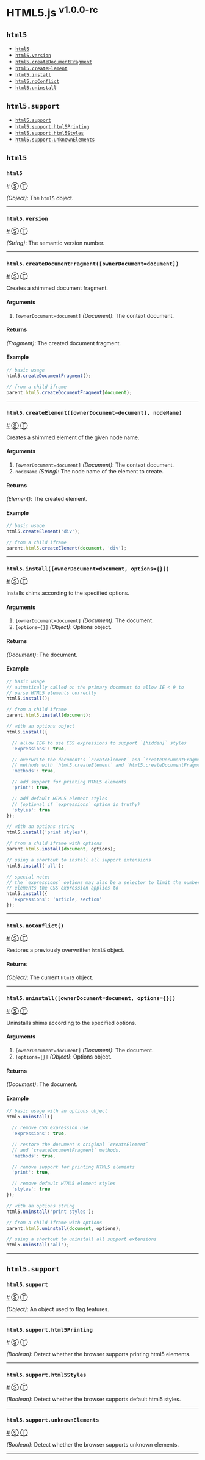 # HTML5.js <sup>v1.0.0-rc</sup>

<!-- div -->


<!-- div -->

## `html5`
* [`html5`](#html5)
* [`html5.version`](#html5version)
* [`html5.createDocumentFragment`](#html5createdocumentfragmentownerdocumentdocument)
* [`html5.createElement`](#html5createelementownerdocumentdocument-nodename)
* [`html5.install`](#html5installownerdocumentdocument-options)
* [`html5.noConflict`](#html5noconflict)
* [`html5.uninstall`](#html5uninstallownerdocumentdocument-options)

<!-- /div -->


<!-- div -->

## `html5.support`
* [`html5.support`](#html5support)
* [`html5.support.html5Printing`](#html5supporthtml5printing)
* [`html5.support.html5Styles`](#html5supporthtml5styles)
* [`html5.support.unknownElements`](#html5supportunknownelements)

<!-- /div -->


<!-- /div -->


<!-- div -->


<!-- div -->

## `html5`

<!-- div -->


<!-- div -->

### `html5`
<a id="html5" href="#html5">#</a> [&#x24C8;](https://github.com/bestiejs/html5.js/blob/master/html5.js#L753 "View in source") [&#x24C9;][1]

*(Object)*: The `html5` object.

* * *

<!-- /div -->


<!-- div -->


<!-- div -->

### `html5.version`
<a id="html5version" href="#html5version">#</a> [&#x24C8;](https://github.com/bestiejs/html5.js/blob/master/html5.js#L761 "View in source") [&#x24C9;][1]

*(String)*: The semantic version number.

* * *

<!-- /div -->


<!-- div -->


<!-- div -->

### `html5.createDocumentFragment([ownerDocument=document])`
<a id="html5createdocumentfragmentownerdocumentdocument" href="#html5createdocumentfragmentownerdocumentdocument">#</a> [&#x24C8;](https://github.com/bestiejs/html5.js/blob/master/html5.js#L596 "View in source") [&#x24C9;][1]

Creates a shimmed document fragment.

#### Arguments
1. `[ownerDocument=document]` *(Document)*: The context document.

#### Returns
*(Fragment)*: The created document fragment.

#### Example
~~~ js
// basic usage
html5.createDocumentFragment();

// from a child iframe
parent.html5.createDocumentFragment(document);
~~~

* * *

<!-- /div -->


<!-- div -->


<!-- div -->

### `html5.createElement([ownerDocument=document], nodeName)`
<a id="html5createelementownerdocumentdocument-nodename" href="#html5createelementownerdocumentdocument-nodename">#</a> [&#x24C8;](https://github.com/bestiejs/html5.js/blob/master/html5.js#L552 "View in source") [&#x24C9;][1]

Creates a shimmed element of the given node name.

#### Arguments
1. `[ownerDocument=document]` *(Document)*: The context document.
2. `nodeName` *(String)*: The node name of the element to create.

#### Returns
*(Element)*: The created element.

#### Example
~~~ js
// basic usage
html5.createElement('div');

// from a child iframe
parent.html5.createElement(document, 'div');
~~~

* * *

<!-- /div -->


<!-- div -->


<!-- div -->

### `html5.install([ownerDocument=document, options={}])`
<a id="html5installownerdocumentdocument-options" href="#html5installownerdocumentdocument-options">#</a> [&#x24C8;](https://github.com/bestiejs/html5.js/blob/master/html5.js#L654 "View in source") [&#x24C9;][1]

Installs shims according to the specified options.

#### Arguments
1. `[ownerDocument=document]` *(Document)*: The document.
2. `[options={}]` *(Object)*: Options object.

#### Returns
*(Document)*: The document.

#### Example
~~~ js
// basic usage
// autmatically called on the primary document to allow IE < 9 to
// parse HTML5 elements correctly
html5.install();

// from a child iframe
parent.html5.install(document);

// with an options object
html5.install({

  // allow IE6 to use CSS expressions to support `[hidden]` styles
  'expressions': true,

  // overwrite the document's `createElement` and `createDocumentFragment`
  // methods with `html5.createElement` and `html5.createDocumentFragment` equivalents.
  'methods': true,

  // add support for printing HTML5 elements
  'print': true,

  // add default HTML5 element styles
  // (optional if `expressions` option is truthy)
  'styles': true
});

// with an options string
html5.install('print styles');

// from a child iframe with options
parent.html5.install(document, options);

// using a shortcut to install all support extensions
html5.install('all');

// special note:
// the `expressions` options may also be a selector to limit the number of
// elements the CSS expression applies to
html5.install({
  'expressions': 'article, section'
});
~~~

* * *

<!-- /div -->


<!-- div -->


<!-- div -->

### `html5.noConflict()`
<a id="html5noconflict" href="#html5noconflict">#</a> [&#x24C8;](https://github.com/bestiejs/html5.js/blob/master/html5.js#L688 "View in source") [&#x24C9;][1]

Restores a previously overwritten `html5` object.

#### Returns
*(Object)*: The current `html5` object.

* * *

<!-- /div -->


<!-- div -->


<!-- div -->

### `html5.uninstall([ownerDocument=document, options={}])`
<a id="html5uninstallownerdocumentdocument-options" href="#html5uninstallownerdocumentdocument-options">#</a> [&#x24C8;](https://github.com/bestiejs/html5.js/blob/master/html5.js#L728 "View in source") [&#x24C9;][1]

Uninstalls shims according to the specified options.

#### Arguments
1. `[ownerDocument=document]` *(Document)*: The document.
2. `[options={}]` *(Object)*: Options object.

#### Returns
*(Document)*: The document.

#### Example
~~~ js
// basic usage with an options object
html5.uninstall({

  // remove CSS expression use
  'expressions': true,

  // restore the document's original `createElement`
  // and `createDocumentFragment` methods.
  'methods': true,

  // remove support for printing HTML5 elements
  'print': true,

  // remove default HTML5 element styles
  'styles': true
});

// with an options string
html5.uninstall('print styles');

// from a child iframe with options
parent.html5.uninstall(document, options);

// using a shortcut to uninstall all support extensions
html5.uninstall('all');
~~~

* * *

<!-- /div -->


<!-- /div -->


<!-- div -->

## `html5.support`

<!-- div -->


<!-- div -->

### `html5.support`
<a id="html5support" href="#html5support">#</a> [&#x24C8;](https://github.com/bestiejs/html5.js/blob/master/html5.js#L54 "View in source") [&#x24C9;][1]

*(Object)*: An object used to flag features.

* * *

<!-- /div -->


<!-- div -->


<!-- div -->

### `html5.support.html5Printing`
<a id="html5supporthtml5printing" href="#html5supporthtml5printing">#</a> [&#x24C8;](https://github.com/bestiejs/html5.js/blob/master/html5.js#L114 "View in source") [&#x24C9;][1]

*(Boolean)*: Detect whether the browser supports printing html5 elements.

* * *

<!-- /div -->


<!-- div -->


<!-- div -->

### `html5.support.html5Styles`
<a id="html5supporthtml5styles" href="#html5supporthtml5styles">#</a> [&#x24C8;](https://github.com/bestiejs/html5.js/blob/master/html5.js#L85 "View in source") [&#x24C9;][1]

*(Boolean)*: Detect whether the browser supports default html5 styles.

* * *

<!-- /div -->


<!-- div -->


<!-- div -->

### `html5.support.unknownElements`
<a id="html5supportunknownelements" href="#html5supportunknownelements">#</a> [&#x24C8;](https://github.com/bestiejs/html5.js/blob/master/html5.js#L94 "View in source") [&#x24C9;][1]

*(Boolean)*: Detect whether the browser supports unknown elements.

* * *

<!-- /div -->


<!-- /div -->


<!-- /div -->


  [1]: #readme "Jump back to the TOC."